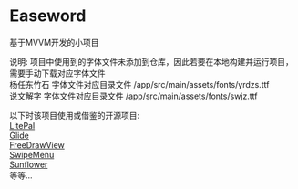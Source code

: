 # Easeword
基于MVVM开发的小项目

说明:
项目中使用到的字体文件未添加到仓库，因此若要在本地构建并运行项目，需要手动下载对应字体文件<br>
杨任东竹石 字体文件对应目录文件 /app/src/main/assets/fonts/yrdzs.ttf<br>
说文解字 字体文件对应目录文件 /app/src/main/assets/fonts/swjz.ttf

以下时该项目使用或借鉴的开源项目:<br>
[LitePal](https://github.com/LitePalFramework/LitePal)<br>
[Glide](https://github.com/bumptech/glide)<br>
[FreeDrawView](https://github.com/RiccardoMoro/FreeDrawView)<br>
[SwipeMenu](https://github.com/TUBB/SwipeMenu)<br>
[Sunflower](https://github.com/android/sunflower)<br>
等等...